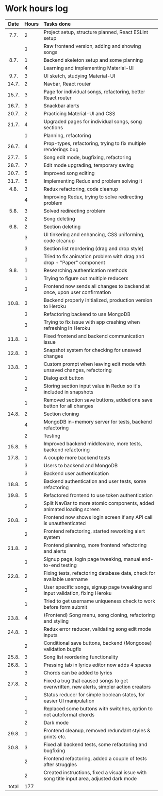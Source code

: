 # Work hours log

| Date | Hours | Tasks done |
|:-----:|:-----|:-----|
| 7.7.  | 2    | Project setup, structure planned, React ESLint setup |
|       | 3    | Raw frontend version, adding and showing songs |
| 8.7.  | 1    | Backend skeleton setup and some planning |
|       | 4    | Learning and implementing Material-UI |
| 9.7.  | 3    | UI sketch, studying Material-UI |
| 14.7. | 2    | Navbar, React router |
| 15.7. | 3    | Page for individual songs, refactoring, better React router |
| 16.7. | 3    | Snackbar alerts |
| 20.7. | 2    | Practicing Material-UI and CSS |
| 21.7. | 4    | Upgraded pages for individual songs, song sections |
|       | 1    | Planning, refactoring |
| 26.7. | 4    | Prop-types, refactoring, trying to fix multiple renderings bug |
| 27.7. | 5    | Song edit mode, bugfixing, refactoring |
| 28.7. | 7    | Edit mode upgrading, temporary saving |
| 30.7. | 5    | Improved song editing |
| 31.7. | 5    | Implementing Redux and problem solving it |
| 4.8.  | 3    | Redux refactoring, code cleanup |
|       | 4    | Improving Redux, trying to solve redirecting problem |
| 5.8.  | 3    | Solved redirecting problem |
|       | 2    | Song deleting |
| 6.8.  | 2    | Section deleting |
|       | 3    | UI tinkering and enhancing, CSS uniforming, code cleanup |
|       | 3    | Section list reordering (drag and drop style) |
|       | 1    | Tried to fix animation problem with drag and drop + "Paper" component |
| 9.8.  | 1    | Researching authentication methods |
|       | 1    | Trying to figure out multiple reducers |
|       | 3    | Frontend now sends all changes to backend at once, upon user confirmation |
| 10.8. | 3    | Backend properly initialized, production version to Heroku |
|       | 3    | Refactoring backend to use MongoDB |
|       | 3    | Trying to fix issue with app crashing when refreshing in Heroku |
| 11.8. | 1    | Fixed frontend and backend communication issue |
| 12.8. | 3    | Snapshot system for checking for unsaved changes |
| 13.8. | 3    | Custom prompt when leaving edit mode with unsaved changes, refactoring |
|       | 1    | Dialog exit button |
|       | 2    | Storing section input value in Redux so it's included in snapshots |
|       | 1    | Removed section save buttons, added one save button for all changes |
| 14.8. | 2    | Section cloning |
|       | 4    | MongoDB in-memory server for tests, backend refactoring |
|       | 2    | Testing |
| 15.8. | 5    | Improved backend middleware, more tests, backend refactoring |
| 17.8. | 1    | A couple more backend tests |
|       | 3    | Users to backend and MongoDB |
|       | 3    | Backend user authentication |
| 18.8. | 5    | Backend authentication and user tests, some refactoring |
| 19.8. | 5    | Refactored frontend to use token authentication |
|       | 2    | Split NavBar to more atomic components, added animated loading screen |
| 20.8. | 2    | Frontend now shows login screen if any API call is unauthenticated |
|       | 2    | Frontend refactoring, started reworking alert system |
| 21.8. | 2    | Frontend planning, more frontend refactoring and alerts |
|       | 3    | Signup page, login page tweaking, manual end-to-end testing |
| 22.8. | 2    | Fixing tests, refactoring database data, check for available username |
|       | 3    | User specific songs, signup page tweaking and input validation, fixing Heroku |
|       | 1    | Tried to get username uniqueness check to work before form submit |
| 23.8. | 4    | (Frontend) Song menu, song cloning, refactoring and styling |
| 24.8. | 3    | Redux error reducer, validating song edit mode inputs |
|       | 2    | Conditional save buttons, backend (Mongoose) validation bugfix |
| 25.8. | 3    | Song list reordering functionality |
| 26.8. | 1    | Pressing tab in lyrics editor now adds 4 spaces |
|       | 3    | Chords can be added to lyrics |
| 27.8. | 2    | Fixed a bug that caused songs to get overwritten, new alerts, simpler action creators |
|       | 1    | Status reducer for simple boolean states, for easier UI manipulation |
|       | 1    | Replaced some buttons with switches, option to not autoformat chords |
|       | 2    | Dark mode |
| 29.8. | 1    | Frontend cleanup, removed redundant styles & prints etc. |
| 30.8. | 3    | Fixed all backend tests, some refactoring and bugfixing |
|       | 2    | Frontend refactoring, added a couple of tests after struggles |
|       | 2    | Created instructions, fixed a visual issue with song title input area, adjusted dark mode |
| total | 177  | |
